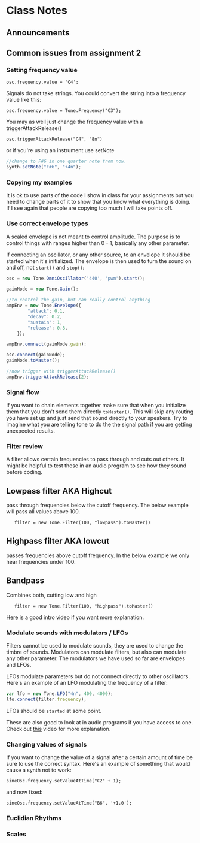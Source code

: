 # Class Notes

## Announcements 

## Common issues from assignment 2 

### Setting frequency value 

`osc.frequency.value = 'C4';`

Signals do not take strings. You could convert the string into a frequency value like this: 

`osc.frequency.value = Tone.Frequency("C3");`

You may as well just change the frequency value with a triggerAttackRelease()

`osc.triggerAttackRelease("C4", "8n")`

or if you're using an instrument use setNote

```javascript
//change to F#6 in one quarter note from now.
synth.setNote("F#6", "+4n");
```

### Copying my examples

It is ok to use parts of the code I show in class for your assignments but you need to change parts of it to show that you know what everything is doing. If I see again that people are copying too much I will take points off. 

### Use correct envelope types

A scaled envelope is not meant to control amplitude. The purpose is to control things with ranges higher than 0 - 1, basically any other parameter. 

If connecting an oscillator, or any other source, to an envelope it should be started when it's initialized. The envelope is then used to turn the sound on and off, not `start()` and `stop()`: 

```javascript
osc = new Tone.OmniOscillator('440', 'pwm').start();

gainNode = new Tone.Gain();

//to control the gain, but can really control anything
ampEnv = new Tone.Envelope({
		"attack": 0.1,
		"decay": 0.2,
		"sustain": 1,
		"release": 0.8,
	});

ampEnv.connect(gainNode.gain);

osc.connect(gainNode);
gainNode.toMaster();

//now trigger with triggerAttackRelease()
ampEnv.triggerAttackRelease(2);
```

### Signal flow

If you want to chain elements together make sure that when you initialize them that you don't send them directly `toMaster()`. This will skip any routing you have set up and just send that sound directly to your speakers. Try to imagine what you are telling tone to do the the signal path if you are getting unexpected results. 

### Filter review

A filter allows certain frequencies to pass through and cuts out others. It might be helpful to test these in an audio program to see how they sound before coding. 

## Lowpass filter AKA Highcut

pass through frequencies below the cutoff frequency. The below example will pass all values above 100. 

`	filter = new Tone.Filter(100, "lowpass").toMaster()`

## Highpass filter AKA lowcut 

passes frequencies above cutoff frequency. In the below example we only hear frequencies under 100. 

## Bandpass 

Combines both, cutting low and high 

`	filter = new Tone.Filter(100, "highpass").toMaster()`

[Here](https://www.youtube.com/watch?v=rkwS6vigSyE) is a good intro video if you want more explanation. 

### Modulate sounds with modulators / LFOs

Filters cannot be used to modulate sounds, they are used to change the timbre of sounds. Modulators can modulate filters, but also can modulate any other parameter. The modulators we have used so far are envelopes and LFOs. 

LFOs modulate parameters but do not connect directly to other oscillators. Here's an example of an LFO modulating the frequency of a filter: 

```javascript
var lfo = new Tone.LFO("4n", 400, 4000);
lfo.connect(filter.frequency);
```
LFOs should be `started` at some point. 

These are also good to look at in audio programs if you have access to one. Check out [this](https://www.youtube.com/watch?v=YEHnd9b79Uc) video for more explanation. 

### Changing values of signals 

If you want to change the value of a signal after a certain amount of time be sure to use the correct syntax. Here's an example of something that would cause a synth not to work:

`sineOsc.frequency.setValueAtTime("C2" + 1);`

and now fixed: 

`sineOsc.frequency.setValueAtTime("B6", '+1.0');`

### Euclidian Rhythms 



### Scales 